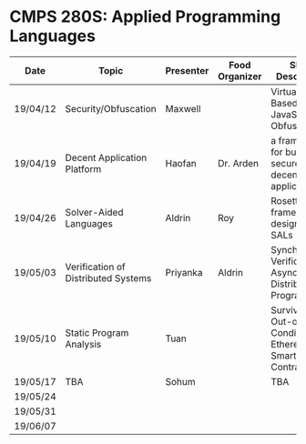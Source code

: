 
# CMPS 280S: Applied Programming Languages

| Date     | Topic                               | Presenter | Food Organizer | Short Description                                             | Papers                                             |
| -------- | ----------------------------------- | --------- | -------------- | ------------------------------------------------------------- | -------------------------------------------------- |
| 19/04/12 | Security/Obfuscation                | Maxwell   |                | Virtualisation-Based JavaScript Obfuscation                   |                                                    |
| 19/04/19 | Decent Application Platform         | Haofan    | Dr. Arden      | a framework for building secure decentralized applications    |  NA                                                |
| 19/04/26 | Solver-Aided Languages              | Aldrin    | Roy            | Rosette is a framework for designing SALs                     | [Growing SAL with Rosette][paper-grow-sdl-rosette] |
| 19/05/03 | Verification of Distributed Systems | Priyanka  | Aldrin         | Synchronous Verification of Asynchronous Distributed Programs | [Program Verif][paper-programVerif]                |
| 19/05/10 | Static Program Analysis             | Tuan      |                | Surviving Out-of-Gas Conditions in Ethereum Smart Contracts   | [MadMax][paper-madmax]                             |
| 19/05/17 | TBA                                 | Sohum     |                | TBA                                                           | TBA                                                |
| 19/05/24 |                                     |           |                |                                                               |                                                    |
| 19/05/31 |                                     |           |                |                                                               |                                                    |
| 19/06/07 |                                     |           |                |                                                               |                                                    |

<!-- links to papers -->
[paper-grow-sdl-rosette]: https://homes.cs.washington.edu/~emina/pubs/rosette.onward13.pdf
[paper-lightweight-svm]:  https://homes.cs.washington.edu/~emina/pubs/rosette.pldi14.pdf
[paper-madmax]: https://www.nevillegrech.com/madmax-oopsla18.pdf
[paper-programVerif]: https://www.cs.princeton.edu/courses/archive/spring16/cos217/lectures/24_ProgramVerif.pdf

<!-- links to talks -->
[talk-synth-ver-forall]:  https://www.youtube.com/watch?v=KpDyuMIb_E0&index=25&list=PLZdCLR02grLp4W4ySd1sHPOsK83gvqBQp
